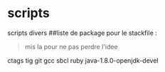 # scripts
scripts divers
##liste de package pour le stackfile :
>mis la pour ne pas perdre l'idee

ctags tig git gcc sbcl ruby java-1.8.0-openjdk-devel
